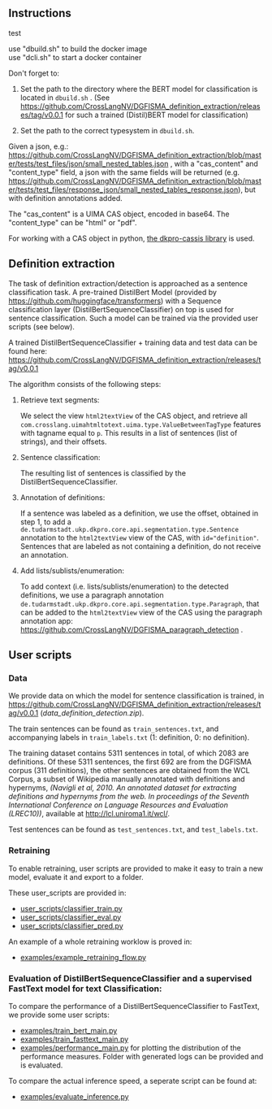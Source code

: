 Instructions
------------
test

use "dbuild.sh" to build the docker image <br />
use "dcli.sh" to start a docker container

Don't forget to:

1) Set the path to the directory where the BERT model for classification is located in `dbuild.sh` . 
(See https://github.com/CrossLangNV/DGFISMA_definition_extraction/releases/tag/v0.0.1 for such a trained (Distil)BERT model for classification)

2) Set the path to the correct typesystem in `dbuild.sh`.

Given a json, e.g.: https://github.com/CrossLangNV/DGFISMA_definition_extraction/blob/master/tests/test_files/json/small_nested_tables.json , with a "cas_content" and "content_type" field, a json with the same fields will be returned (e.g. https://github.com/CrossLangNV/DGFISMA_definition_extraction/blob/master/tests/test_files/response_json/small_nested_tables_response.json), but with definition annotations added. 

The "cas_content" is a UIMA CAS object, encoded in base64. The "content_type" can be "html" or "pdf". 

For working with a CAS object in python, [the dkpro-cassis library](https://github.com/dkpro/dkpro-cassis) is used.

## Definition extraction

The task of definition extraction/detection is approached as a sentence classification task. A pre-trained DistilBert Model (provided by https://github.com/huggingface/transformers) with a Sequence classification layer (DistilBertSequenceClassifier) on top is used for sentence classification. Such a model can be trained via the provided user scripts (see below).

A trained DistilBertSequenceClassifier + training data and test data can be found here: https://github.com/CrossLangNV/DGFISMA_definition_extraction/releases/tag/v0.0.1

The algorithm consists of the following steps:

1. Retrieve text segments:
    
    We select the view `html2textView` of the CAS object, and retrieve all `com.crosslang.uimahtmltotext.uima.type.ValueBetweenTagType` features with tagname equal to `p`. This results in a list of sentences (list of strings), and their offsets.
    
2. Sentence classification:

    The resulting list of sentences is classified by the DistilBertSequenceClassifier.
    
3. Annotation of definitions:

    If a sentence was labeled as a definition, we use the offset, obtained in step 1, to add a `de.tudarmstadt.ukp.dkpro.core.api.segmentation.type.Sentence` annotation to the `html2textView` view of the CAS, with `id="definition"`. Sentences that are labeled as not containing a definition, do not receive an annotation.

4. Add lists/sublists/enumeration:

    To add context (i.e. lists/sublists/enumeration) to the detected definitions, we use a paragraph annotation `de.tudarmstadt.ukp.dkpro.core.api.segmentation.type.Paragraph`, that can be added to the `html2textView` view of the CAS using the paragraph annotation app: https://github.com/CrossLangNV/DGFISMA_paragraph_detection .


## User scripts

### Data

We provide data on which the model for sentence classification is trained, in https://github.com/CrossLangNV/DGFISMA_definition_extraction/releases/tag/v0.0.1 (*data_definition_detection.zip*). 

The train sentences can be found as `train_sentences.txt`, and accompanying labels in `train_labels.txt` (1: definition, 0: no definition).

The training dataset contains 5311 sentences in total, of which 2083 are definitions. Of these 5311 sentences, the first 692 are from the DGFISMA corpus (311 definitions), the other sentences are obtained from the WCL Corpus, a subset of Wikipedia manually annotated with definitions and hypernyms, *(Navigli et al, 2010. An annotated dataset for extracting definitions and hypernyms from the web. In proceedings of the Seventh International Conference on Language Resources and Evaluation (LREC10))*, available at http://lcl.uniroma1.it/wcl/.

Test sentences can be found as `test_sentences.txt`, and `test_labels.txt`.

### Retraining

To enable retraining, user scripts are provided to make it easy to train a new model, evaluate it and export to a folder.

These user_scripts are provided in:
* [user_scripts/classifier_train.py](user_scripts/classifier_train.py)
* [user_scripts/classifier_eval.py](user_scripts/classifier_eval.py)
* [user_scripts/classifier_pred.py](user_scripts/classifier_pred.py)

An example of a whole retraining worklow is proved in:
* [examples/example_retraining_flow.py](examples/example_retraining_flow.py) 

### Evaluation of DistilBertSequenceClassifier and a supervised FastText model for text Classification: 

To compare the performance of a DistilBertSequenceClassifier to FastText, we provide some user scripts:

* [examples/train_bert_main.py](examples/train_bert_main.py)
* [examples/train_fasttext_main.py](examples/train_fasttext_main.py)
* [examples/performance_main.py](examples/performance_main.py) for plotting the distribution of the performance measures. Folder with generated logs can be provided and is evaluated.

To compare the actual inference speed, a seperate script can be found at:
* [examples/evaluate_inference.py](examples/evaluate_inference.py)

